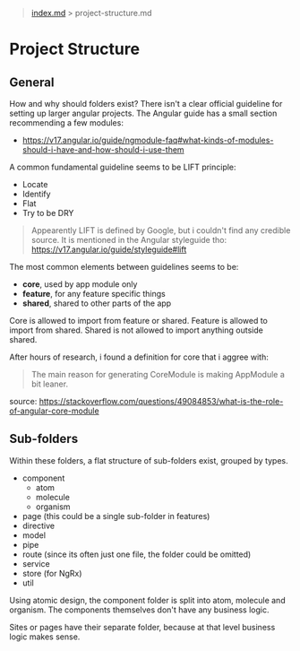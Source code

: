 > [index.md](../index.md) > project-structure.md

# Project Structure

## General

How and why should folders exist?
There isn't a clear official guideline for setting up larger angular projects.
The Angular guide has a small section recommending a few modules:
- https://v17.angular.io/guide/ngmodule-faq#what-kinds-of-modules-should-i-have-and-how-should-i-use-them

A common fundamental guideline seems to be LIFT principle:
- Locate
- Identify
- Flat
- Try to be DRY

> Appearently LIFT is defined by Google, but i couldn't find any credible source. It is mentioned in the Angular styleguide tho: https://v17.angular.io/guide/styleguide#lift

The most common elements between guidelines seems to be:
- **core**, used by app module only
- **feature**, for any feature specific things
- **shared**, shared to other parts of the app

Core is allowed to import from feature or shared.
Feature is allowed to import from shared.
Shared is not allowed to import anything outside shared.

After hours of research, i found a definition for core that i aggree with:

> The main reason for generating CoreModule is making AppModule a bit leaner.

source: https://stackoverflow.com/questions/49084853/what-is-the-role-of-angular-core-module

## Sub-folders

Within these folders, a flat structure of sub-folders exist, grouped by types.
- component
  - atom
  - molecule
  - organism
- page (this could be a single sub-folder in features)
- directive
- model
- pipe
- route (since its often just one file, the folder could be omitted)
- service
- store (for NgRx)
- util

Using atomic design, the component folder is split into atom, molecule and organism.
The components themselves don't have any business logic.

Sites or pages have their separate folder, because at that level business logic makes sense.
